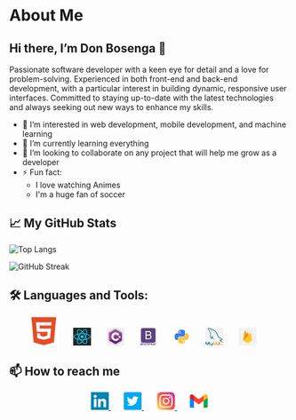 # About Me

## Hi there, I’m Don Bosenga 👋

Passionate software developer with a keen eye for detail and a love for problem-solving. Experienced in both front-end and back-end development, with a particular interest in building dynamic, responsive user interfaces. Committed to staying up-to-date with the latest technologies and always seeking out new ways to enhance my skills.

- 👀 I’m interested in web development, mobile development, and machine learning
- 🌱 I’m currently learning everything
- 💞️ I’m looking to collaborate on any project that will help me grow as a developer
- ⚡ Fun fact:
  - I love watching Animes
  - I'm a huge fan of soccer

## 📈 My GitHub Stats

<!-- GitHub stats section -->

<p align="center">

![Top Langs](https://github-readme-stats.vercel.app/api/top-langs/?username=Donatelo27&layout=compact&theme=radical)
        
![GitHub Streak](https://github-readme-streak-stats.herokuapp.com/?user=Donatelo27&theme=radical)

</p>

<!-- ![GitHub Activity Graph](https://activity-graph.herokuapp.com/graph?username=Donatelo27&theme=rogue) -->

## 🛠️ Languages and Tools:

<!-- Languages and Tools section -->

<p align="center">
    <img width="52px" alt="htmlCssJs" title="htmlCssJs" src="images/html.svg"/>
    &#8287;&#8287;&#8287;&#8287;&#8287;
    <img width="32px" alt="react" title="react" src="images/react.png"/>
    &#8287;&#8287;&#8287;&#8287;&#8287;
    <img width="32px" alt="C#" title="C#" src="images/csharp.png"/>
    &#8287;&#8287;&#8287;&#8287;&#8287;
    <img width="32px" alt="bootstrap" title="bootstrap" src="images/bootstrap.png"/>
    &#8287;&#8287;&#8287;&#8287;&#8287;
    <img width="32px" alt="python" title="python" src="images/pythonLogo.png"/>
    &#8287;&#8287;&#8287;&#8287;&#8287;
    <img width="32px" alt="mysql" title="mysql" src="images/mySql.png"/>
    &#8287;&#8287;&#8287;&#8287;&#8287;
    <img width="32px" alt="firebase" title="firebase" src="images/firebase.png"/>
    &#8287;&#8287;&#8287;&#8287;&#8287;
</p>

## 📫 How to reach me

<!-- Social icons section -->

<p align="center">
    <a href="https://www.linkedin.com/in/don-bosenga-434862207/">
        <img width="32px" alt="Linkedin" title="Linkedin" src="images/linkedinFooter.png"/>
    </a>
    &#8287;&#8287;&#8287;&#8287;&#8287;
    <a href="https://twitter.com/Donatelo27">
        <img width="32px" alt="Twitter" title="Twitter" src="images/twitterFooter.png"/>
    </a>
    &#8287;&#8287;&#8287;&#8287;&#8287;
    <a href="https://www.instagram.com/dbosenga/">
        <img width="32px" alt="Instagram" title="Instagram" src="images/instagramFooter.png"/>
    </a>
        &#8287;&#8287;&#8287;&#8287;&#8287;
    <a href="https://www.instagram.com/dbosenga/">
        <img width="32px" alt="Gmail" title="Gmail" src="images/gmailFooter.png"/ >
    </a>
    <br/>
</p>
